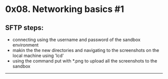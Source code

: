 # 0x08. Networking basics #1

## SFTP steps:
* connecting using the username and password of the sandbox environment
* makin the the new directories and navigating to the screenshots on the local machine using 'lcd'
* using the command put with *.png to upload all the screenshots to the sandbox

---

